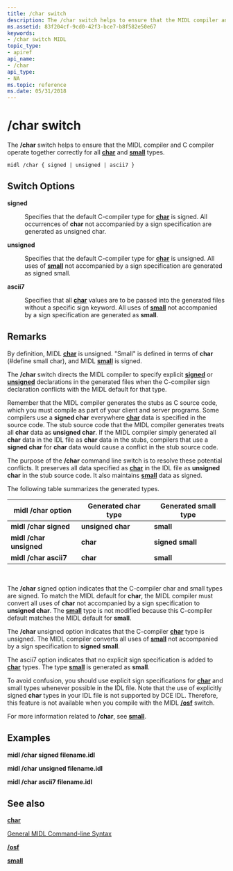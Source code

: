 ```yaml
---
title: /char switch
description: The /char switch helps to ensure that the MIDL compiler and C compiler operate together correctly for all char and small types.
ms.assetid: 83f204cf-9cd0-42f3-bce7-b8f582e50e67
keywords:
- /char switch MIDL
topic_type:
- apiref
api_name:
- /char
api_type:
- NA
ms.topic: reference
ms.date: 05/31/2018
---
```


# /char switch

The **/char** switch helps to ensure that the MIDL compiler and C compiler operate together correctly for all [**char**](char-idl.md) and [**small**](small.md) types.

``` syntax
midl /char { signed | unsigned | ascii7 }
```

## Switch Options

<dl> <dt>

 
</dt> <dd>

<dt>

<span id="signed"></span><span id="SIGNED"></span>

<span id="signed"></span><span id="SIGNED"></span>****signed****


</dt> <dd>

Specifies that the default C-compiler type for [**char**](char-idl.md) is signed. All occurrences of **char** not accompanied by a sign specification are generated as unsigned char.

</dd> <dt>

<span id="unsigned"></span><span id="UNSIGNED"></span>

<span id="unsigned"></span><span id="UNSIGNED"></span>****unsigned****


</dt> <dd>

Specifies that the default C-compiler type for [**char**](char-idl.md) is unsigned. All uses of [**small**](small.md) not accompanied by a sign specification are generated as signed small.

</dd> <dt>

<span id="ascii7"></span><span id="ASCII7"></span>

<span id="ascii7"></span><span id="ASCII7"></span>****ascii7****


</dt> <dd>

Specifies that all [**char**](char-idl.md) values are to be passed into the generated files without a specific sign keyword. All uses of [**small**](small.md) not accompanied by a sign specification are generated as **small**.

</dd> </dl> </dd> </dl>

## Remarks

By definition, MIDL [**char**](char-idl.md) is unsigned. "Small" is defined in terms of **char** (\#define small char), and MIDL [**small**](small.md) is signed.

The **/char** switch directs the MIDL compiler to specify explicit [**signed**](signed.md) or [**unsigned**](unsigned.md) declarations in the generated files when the C-compiler sign declaration conflicts with the MIDL default for that type.

Remember that the MIDL compiler generates the stubs as C source code, which you must compile as part of your client and server programs. Some compilers use a **signed char** everywhere [**char**](char-idl.md) data is specified in the source code. The stub source code that the MIDL compiler generates treats all **char** data as **unsigned char**. If the MIDL compiler simply generated all **char** data in the IDL file as **char** data in the stubs, compilers that use a **signed char** for **char** data would cause a conflict in the stub source code.

The purpose of the **/char** command line switch is to resolve these potential conflicts. It preserves all data specified as [**char**](char-idl.md) in the IDL file as **unsigned char** in the stub source code. It also maintains [**small**](small.md) data as signed.

The following table summarizes the generated types.



| midl /char option       | Generated char type | Generated small type |
|-------------------------|---------------------|----------------------|
| **midl /char signed**   | **unsigned char**   | **small**            |
| **midl /char unsigned** | **char**            | **signed small**     |
| **midl /char ascii7**   | **char**            | **small**            |



 

The **/char** signed option indicates that the C-compiler char and small types are signed. To match the MIDL default for **char**, the MIDL compiler must convert all uses of **char** not accompanied by a sign specification to **unsigned char**. The [**small**](small.md) type is not modified because this C-compiler default matches the MIDL default for **small**.

The **/char** unsigned option indicates that the C-compiler [**char**](char-idl.md) type is unsigned. The MIDL compiler converts all uses of [**small**](small.md) not accompanied by a sign specification to **signed** **small**.

The ascii7 option indicates that no explicit sign specification is added to [**char**](char-idl.md) types. The type [**small**](small.md) is generated as **small**.

To avoid confusion, you should use explicit sign specifications for [**char**](char-idl.md) and small types whenever possible in the IDL file. Note that the use of explicitly signed **char** types in your IDL file is not supported by DCE IDL. Therefore, this feature is not available when you compile with the MIDL [**/osf**](-osf.md) switch.

For more information related to **/char**, see [**small**](small.md).

## Examples

**midl /char signed filename.idl**

**midl /char unsigned filename.idl**

**midl /char ascii7 filename.idl**

## See also

<dl> <dt>

[**char**](char-idl.md)
</dt> <dt>

[General MIDL Command-line Syntax](general-midl-command-line-syntax.md)
</dt> <dt>

[**/osf**](-osf.md)
</dt> <dt>

[**small**](small.md)
</dt> </dl>

 

 





